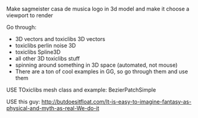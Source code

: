 Make sagmeister casa de musica logo in 3d model and make it choose a viewport to render

Go through:

* 3D vectors and toxiclibs 3D vectors
* toxiclibs perlin noise 3D
* toxiclibs Spline3D
* all other 3D toxiclibs stuff
* spinning around something in 3D space (automated, not mouse)
* There are a ton of cool examples in GG, so go through them and use them

USE TOxiclibs mesh class and example: BezierPatchSimple

USE this guy:
http://butdoesitfloat.com/It-is-easy-to-imagine-fantasy-as-physical-and-myth-as-real-We-do-it


